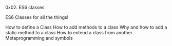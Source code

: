 0x02. ES6 classes

ES6 Classes for all the things!

How to define a Class
How to add methods to a class
Why and how to add a static method to a class
How to extend a class from another 
Metaprogramming and symbols
